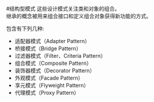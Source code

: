 #结构型模式
这些设计模式关注类和对象的组合。\
继承的概念被用来组合接口和定义组合对象获得新功能的方式。

包含有下列几种:
* 适配器模式（Adapter Pattern）
* 桥接模式（Bridge Pattern）
* 过滤器模式（Filter、Criteria Pattern）
* 组合模式（Composite Pattern）
* 装饰器模式（Decorator Pattern）
* 外观模式（Facade Pattern）
* 享元模式（Flyweight Pattern）
* 代理模式（Proxy Pattern）
